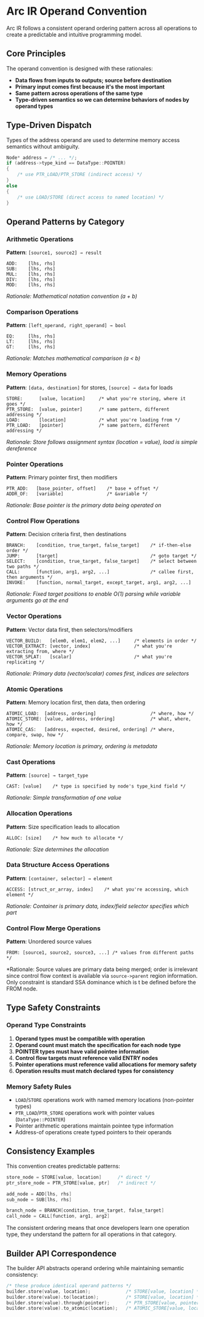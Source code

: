 # Arc IR Operand Convention

Arc IR follows a consistent operand ordering pattern across all operations to create a predictable and intuitive programming model.

## Core Principles

The operand convention is designed with these rationales:

- **Data flows from inputs to outputs; source before destination**
- **Primary input comes first because it's the most important**
- **Same pattern across operations of the same type**
- **Type-driven semantics so we can determine behaviors of nodes by operand types**

## Type-Driven Dispatch

Types of the address operand are used to determine memory access semantics without ambiguity.

```cpp
Node* address = /* ... */;
if (address->type_kind == DataType::POINTER) 
{
    /* use PTR_LOAD/PTR_STORE (indirect access) */
}
else 
{
    /* use LOAD/STORE (direct access to named location) */
}
```

## Operand Patterns by Category

### Arithmetic Operations
**Pattern**: `[source1, source2] → result`
```
ADD:    [lhs, rhs]
SUB:    [lhs, rhs] 
MUL:    [lhs, rhs]
DIV:    [lhs, rhs]
MOD:    [lhs, rhs]
```
*Rationale: Mathematical notation convention (a + b)*

### Comparison Operations

**Pattern**: `[left_operand, right_operand] → bool`
```
EQ:     [lhs, rhs]
LT:     [lhs, rhs]
GT:     [lhs, rhs]
```
*Rationale: Matches mathematical comparison (a < b)*

### Memory Operations

**Pattern**: `[data, destination]` for stores, `[source] → data` for loads
```
STORE:      [value, location]     /* what you're storing, where it goes */
PTR_STORE:  [value, pointer]      /* same pattern, different addressing */
LOAD:       [location]            /* what you're loading from */
PTR_LOAD:   [pointer]             /* same pattern, different addressing */
```
*Rationale: Store follows assignment syntax (location = value), load is simple dereference*

### Pointer Operations

**Pattern**: Primary pointer first, then modifiers
```
PTR_ADD:   [base_pointer, offset]    /* base + offset */
ADDR_OF:   [variable]                /* &variable */
```
*Rationale: Base pointer is the primary data being operated on*

### Control Flow Operations

**Pattern**: Decision criteria first, then destinations
```
BRANCH:    [condition, true_target, false_target]    /* if-then-else order */
JUMP:      [target]                                  /* goto target */
SELECT:    [condition, true_target, false_target]    /* select between two paths */
CALL:      [function, arg1, arg2, ...]               /* callee first, then arguments */
INVOKE:    [function, normal_target, except_target, arg1, arg2, ...]
```
*Rationale:  Fixed target positions to enable O(1) parsing while variable arguments go at the end*

### Vector Operations

**Pattern**: Vector data first, then selectors/modifiers
```
VECTOR_BUILD:   [elem0, elem1, elem2, ...]     /* elements in order */
VECTOR_EXTRACT: [vector, index]                /* what you're extracting from, where */
VECTOR_SPLAT:   [scalar]                       /* what you're replicating */
```
*Rationale: Primary data (vector/scalar) comes first, indices are selectors*

### Atomic Operations

**Pattern**: Memory location first, then data, then ordering
```
ATOMIC_LOAD:  [address, ordering]                    /* where, how */
ATOMIC_STORE: [value, address, ordering]             /* what, where, how */
ATOMIC_CAS:   [address, expected, desired, ordering] /* where, compare, swap, how */
```
*Rationale: Memory location is primary, ordering is metadata*

### Cast Operations

**Pattern**: `[source] → target_type`
```
CAST: [value]    /* type is specified by node's type_kind field */
```
*Rationale: Simple transformation of one value*

### Allocation Operations

**Pattern**: Size specification leads to allocation
```
ALLOC: [size]    /* how much to allocate */
```
*Rationale: Size determines the allocation*

### Data Structure Access Operations

**Pattern**: `[container, selector] → element`
```
ACCESS: [struct_or_array, index]    /* what you're accessing, which element */
```
*Rationale: Container is primary data, index/field selector specifies which part*

### Control Flow Merge Operations

**Pattern**: Unordered source values
```
FROM: [source1, source2, source3, ...] /* values from different paths */
```

*Rationale: Source values are primary data being merged; order is irrelevant 
since control flow context is available via `source->parent` region information. 
Only constraint is standard SSA dominance which is t be defined before the FROM node.

## Type Safety Constraints

### Operand Type Constraints

1. **Operand types must be compatible with operation**
2. **Operand count must match the specification for each node type**
3. **POINTER types must have valid pointee information**
4. **Control flow targets must reference valid ENTRY nodes**
5. **Pointer operations must reference valid allocations for memory safety**
6. **Operation results must match declared types for consistency**

### Memory Safety Rules

- `LOAD`/`STORE` operations work with named memory locations (non-pointer types)
- `PTR_LOAD`/`PTR_STORE` operations work with pointer values (`DataType::POINTER`)
- Pointer arithmetic operations maintain pointee type information
- Address-of operations create typed pointers to their operands

## Consistency Examples

This convention creates predictable patterns:

```cpp
store_node = STORE[value, location]      /* direct */
ptr_store_node = PTR_STORE[value, ptr]   /* indirect */

add_node = ADD[lhs, rhs]
sub_node = SUB[lhs, rhs]

branch_node = BRANCH[condition, true_target, false_target]
call_node = CALL[function, arg1, arg2]
```

The consistent ordering means that once developers learn one operation type, 
they understand the pattern for all operations in that category.

## Builder API Correspondence

The builder API abstracts operand ordering while maintaining semantic consistency:

```cpp
/* these produce identical operand patterns */
builder.store(value, location);             /* STORE[value, location] */
builder.store(value).to(location);          /* STORE[value, location] */
builder.store(value).through(pointer);      /* PTR_STORE[value, pointer] */
builder.store(value).to_atomic(location);   /* ATOMIC_STORE[value, location, ordering] */
```
